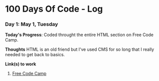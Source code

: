 # 100 Days Of Code - Log

### Day 1: May 1, Tuesday

**Today's Progress**: Coded throught the entire HTML section on Free Code Camp.

**Thoughts** HTML is an old friend but I've used CMS for so long that I really needed to get back to basics. 

**Link(s) to work**
1. [Free Code Camp](https://www.freecodecamp.com)

